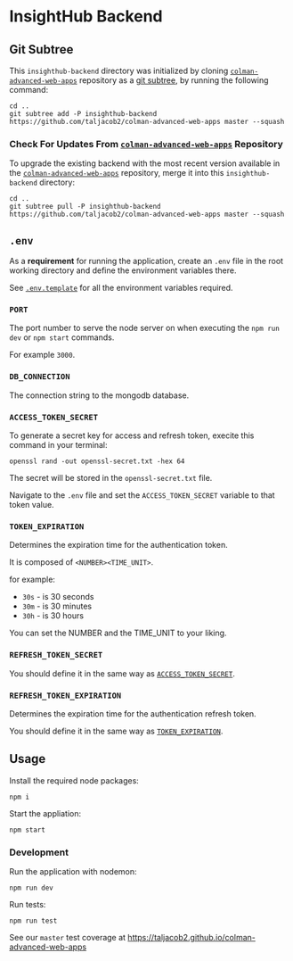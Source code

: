 # InsightHub Backend

## Git Subtree

This `insighthub-backend` directory was initialized by cloning [`colman-advanced-web-apps`](https://github.com/taljacob2/colman-advanced-web-apps) repository as a [git subtree](https://www.atlassian.com/git/tutorials/git-subtree), by running the following command:

```
cd ..
git subtree add -P insighthub-backend https://github.com/taljacob2/colman-advanced-web-apps master --squash
```

### Check For Updates From [`colman-advanced-web-apps`](https://github.com/taljacob2/colman-advanced-web-apps) Repository

To upgrade the existing backend with the most recent version available in the [`colman-advanced-web-apps`](https://github.com/taljacob2/colman-advanced-web-apps) repository, merge it into this `insighthub-backend` directory:

```
cd ..
git subtree pull -P insighthub-backend https://github.com/taljacob2/colman-advanced-web-apps master --squash
```

## `.env`

As a **requirement** for running the application, create an `.env` file in the root working directory and define the environment variables there.

See [`.env.template`](.env.template) for all the environment variables required.

### `PORT`

The port number to serve the node server on when executing the `npm run dev` or `npm start` commands.

For example `3000`.

### `DB_CONNECTION`

The connection string to the mongodb database.

### `ACCESS_TOKEN_SECRET`

To generate a secret key for access and refresh token, execite this command in your terminal:

```
openssl rand -out openssl-secret.txt -hex 64
```

The secret will be stored in the `openssl-secret.txt` file.

Navigate to the `.env` file and set the `ACCESS_TOKEN_SECRET` variable to that token value.

### `TOKEN_EXPIRATION`

Determines the expiration time for the authentication token.

It is composed of `<NUMBER><TIME_UNIT>`.

for example:

- `30s` - is 30 seconds
- `30m` -  is 30 minutes
- `30h` - is 30 hours

You can set the NUMBER and the TIME_UNIT to your liking.

### `REFRESH_TOKEN_SECRET`

You should define it in the same way as [`ACCESS_TOKEN_SECRET`](https://github.com/Lina0Elman/InsightHub?tab=readme-ov-file#access_token_secret).

### `REFRESH_TOKEN_EXPIRATION`

Determines the expiration time for the authentication refresh token.

You should define it in the same way as [`TOKEN_EXPIRATION`](https://github.com/Lina0Elman/InsightHub?tab=readme-ov-file#token_expiration).

## Usage

Install the required node packages:

```
npm i
```

Start the appliation:

```
npm start
```

### Development

Run the application with nodemon:

```
npm run dev
```

Run tests:

```
npm run test
```

See our `master` test coverage at https://taljacob2.github.io/colman-advanced-web-apps
